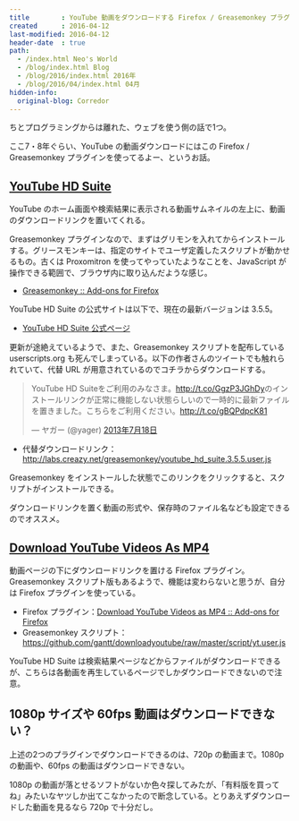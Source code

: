 ```yaml
---
title        : YouTube 動画をダウンロードする Firefox / Greasemonkey プラグイン
created      : 2016-04-12
last-modified: 2016-04-12
header-date  : true
path:
  - /index.html Neo's World
  - /blog/index.html Blog
  - /blog/2016/index.html 2016年
  - /blog/2016/04/index.html 04月
hidden-info:
  original-blog: Corredor
---
```


ちとプログラミングからは離れた、ウェブを使う側の話で1つ。

ここ7・8年ぐらい、YouTube の動画ダウンロードにはこの Firefox / Greasemonkey プラグインを使ってるよー、というお話。

## [YouTube HD Suite](http://creazy.net/youtubehdsuite/)

YouTube のホーム画面や検索結果に表示される動画サムネイルの左上に、動画のダウンロードリンクを置いてくれる。

Greasemonkey プラグインなので、まずはグリモンを入れてからインストールする。グリースモンキーは、指定のサイトでユーザ定義したスクリプトが動かせるもの。古くは Proxomitron を使ってやっていたようなことを、JavaScript が操作できる範囲で、ブラウザ内に取り込んだような感じ。

- [Greasemonkey :: Add-ons for Firefox](https://addons.mozilla.org/ja/firefox/addon/greasemonkey/)

YouTube HD Suite の公式サイトは以下で、現在の最新バージョンは 3.5.5。

- [YouTube HD Suite 公式ページ](http://creazy.net/youtubehdsuite/)

更新が途絶えているようで、また、Greasemonkey スクリプトを配布している userscripts.org も死んでしまっている。以下の作者さんのツイートでも触れられていて、代替 URL が用意されているのでコチラからダウンロードする。

> YouTube HD Suiteをご利用のみなさま。<http://t.co/GgzP3JGhDy>のインストールリンクが正常に機能しない状態らしいので一時的に最新ファイルを置きました。こちらをご利用ください。<http://t.co/gBQPdpcK81>
> 
> — ヤガー (@yager) [2013年7月18日](https://twitter.com/yager/status/357684245331845120)

- 代替ダウンロードリンク：<http://labs.creazy.net/greasemonkey/youtube_hd_suite.3.5.5.user.js>

Greasemonkey をインストールした状態でこのリンクをクリックすると、スクリプトがインストールできる。

ダウンロードリンクを置く動画の形式や、保存時のファイル名なども設定できるのでオススメ。

## [Download YouTube Videos As MP4](https://addons.mozilla.org/ja/firefox/addon/download-youtube/)

動画ページの下にダウンロードリンクを置ける Firefox プラグイン。Greasemonkey スクリプト版もあるようで、機能は変わらないと思うが、自分は Firefox プラグインを使っている。

- Firefox プラグイン：[Download YouTube Videos as MP4 :: Add-ons for Firefox](https://addons.mozilla.org/ja/firefox/addon/download-youtube/)
- Greasemonkey スクリプト：<https://github.com/gantt/downloadyoutube/raw/master/script/yt.user.js>

YouTube HD Suite は検索結果ページなどからファイルがダウンロードできるが、こちらは各動画を再生しているページでしかダウンロードできないので注意。

## 1080p サイズや 60fps 動画はダウンロードできない？

上述の2つのプラグインでダウンロードできるのは、720p の動画まで。1080p の動画や、60fps の動画はダウンロードできない。

1080p の動画が落とせるソフトがないか色々探してみたが、「有料版を買ってね」みたいなヤツしか出てこなかったので断念している。とりあえずダウンロードした動画を見るなら 720p で十分だし。
